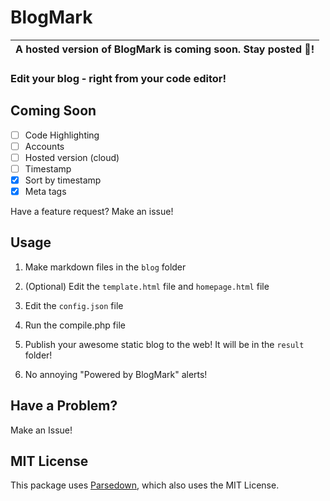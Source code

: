 # BlogMark

| A hosted version of BlogMark is coming soon. Stay posted :eyes:!
| ---

### Edit your blog - right from your code editor!

## Coming Soon

- [ ] Code Highlighting
- [ ] Accounts
- [ ] Hosted version (cloud)
- [ ] Timestamp
- [x] Sort by timestamp
- [x] Meta tags

Have a feature request? Make an issue!

## Usage

1. Make markdown files in the `blog` folder

2. (Optional) Edit the `template.html` file and `homepage.html` file

3. Edit the `config.json` file

4. Run the compile.php file

5. Publish your awesome static blog to the web! It will be in the `result` folder!

6. No annoying "Powered by BlogMark" alerts!

## Have a Problem?

Make an Issue!

## MIT License

This package uses [Parsedown](https://github.com/erusev/parsedown), which also uses the MIT License.
